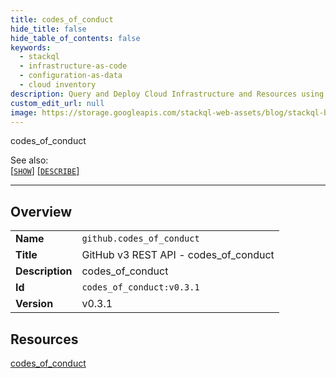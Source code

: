 ```yaml
---
title: codes_of_conduct
hide_title: false
hide_table_of_contents: false
keywords:
  - stackql
  - infrastructure-as-code
  - configuration-as-data
  - cloud inventory
description: Query and Deploy Cloud Infrastructure and Resources using SQL
custom_edit_url: null
image: https://storage.googleapis.com/stackql-web-assets/blog/stackql-blog-post-featured-image.png
---
```

codes_of_conduct  
    
See also:   
[[` SHOW `]](/docs/language-spec/show) [[` DESCRIBE `]](/docs/language-spec/describe)  
* * * 
## Overview
<table><tbody>
<tr><td><b>Name</b></td><td><code>github.codes_of_conduct</code></td></tr>
<tr><td><b>Title</b></td><td>GitHub v3 REST API - codes_of_conduct</td></tr>
<tr><td><b>Description</b></td><td>codes_of_conduct</td></tr>
<tr><td><b>Id</b></td><td><code>codes_of_conduct:v0.3.1</code></td></tr>
<tr><td><b>Version</b></td><td>v0.3.1</td></tr>
</tbody></table>

## Resources
<div class="row">
<div class="providerDocColumn">
<a href="/docs/providers/github/codes_of_conduct/codes_of_conduct">codes_of_conduct</a><br />
</div>
<div class="providerDocColumn">
</div>
</div>
